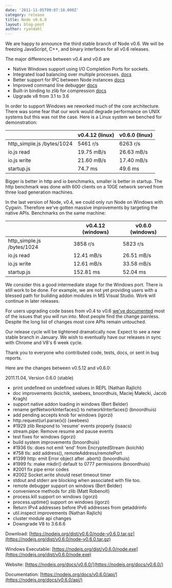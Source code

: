 ```yaml
---
date: '2011-11-05T09:07:10.000Z'
category: release
title: Node v0.6.0
layout: blog-post
author: ryandahl
---
```


We are happy to announce the third stable branch of Node v0.6. We will be freezing JavaScript, C++, and binary interfaces for all v0.6 releases.

The major differences between v0.4 and v0.6 are

- Native Windows support using I/O Completion Ports for sockets.
- Integrated load balancing over multiple processes. [docs](https://nodejs.org/docs/v0.6.0/api/cluster.html)
- Better support for IPC between Node instances [docs](https://nodejs.org/docs/v0.6.0/api/child_processes.html#child_process.fork)
- Improved command line debugger [docs](https://nodejs.org/docs/v0.6.0/api/debugger.html)
- Built-in binding to zlib for compression [docs](https://nodejs.org/docs/v0.6.0/api/zlib.html)
- Upgrade v8 from 3.1 to 3.6

In order to support Windows we reworked much of the core architecture. There was some fear that our work would degrade performance on UNIX systems but this was not the case. Here is a Linux system we benched for demonstration:

|                            | v0.4.12 (linux) | v0.6.0 (linux) |
| -------------------------- | --------------- | -------------- |
| http_simple.js /bytes/1024 | 5461 r/s        | 6263 r/s       |
| io.js read                 | 19.75 mB/s      | 26.63 mB/s     |
| io.js write                | 21.60 mB/s      | 17.40 mB/s     |
| startup.js                 | 74.7 ms         | 49.6 ms        |

Bigger is better in http and io benchmarks, smaller is better in startup. The http benchmark was done with 600 clients on a 10GE network served from three load generation machines.

In the last version of Node, v0.4, we could only run Node on Windows with Cygwin. Therefore we've gotten massive improvements by targeting the native APIs. Benchmarks on the same machine:

|                            | v0.4.12 (windows) | v0.6.0 (windows) |
| -------------------------- | ----------------- | ---------------- |
| http_simple.js /bytes/1024 | 3858 r/s          | 5823 r/s         |
| io.js read                 | 12.41 mB/s        | 26.51 mB/s       |
| io.js write                | 12.61 mB/s        | 33.58 mB/s       |
| startup.js                 | 152.81 ms         | 52.04 ms         |

We consider this a good intermediate stage for the Windows port. There is still work to be done. For example, we are not yet providing users with a blessed path for building addon modules in MS Visual Studio. Work will continue in later releases.

For users upgrading code bases from v0.4 to v0.6 [we've documented](https://github.com/joyent/node/wiki/API-changes-between-v0.4-and-v0.6) most of the issues that you will run into. Most people find the change painless. Despite the long list of changes most core APIs remain untouched.

Our release cycle will be tightened dramatically now. Expect to see a new stable branch in January. We wish to eventually have our releases in sync with Chrome and V8's 6 week cycle.

Thank you to everyone who contributed code, tests, docs, or sent in bug reports.

Here are the changes between v0.5.12 and v0.6.0:

2011.11.04, Version 0.6.0 (stable)

- print undefined on undefined values in REPL (Nathan Rajlich)
- doc improvements (koichik, seebees, bnoordhuis, Maciej Małecki, Jacob Kragh)
- support native addon loading in windows (Bert Belder)
- rename getNetworkInterfaces() to networkInterfaces() (bnoordhuis)
- add pending accepts knob for windows (igorzi)
- http.request(url.parse(x)) (seebees)
- #1929 zlib Respond to 'resume' events properly (isaacs)
- stream.pipe: Remove resume and pause events
- test fixes for windows (igorzi)
- build system improvements (bnoordhuis)
- #1936 tls: does not emit 'end' from EncryptedStream (koichik)
- #758 tls: add address(), remoteAddress/remotePort
- #1399 http: emit Error object after .abort() (bnoordhuis)
- #1999 fs: make mkdir() default to 0777 permissions (bnoordhuis)
- #2001 fix pipe error codes
- #2002 Socket.write should reset timeout timer
- stdout and stderr are blocking when associated with file too.
- remote debugger support on windows (Bert Belder)
- convenience methods for zlib (Matt Robenolt)
- process.kill support on windows (igorzi)
- process.uptime() support on windows (igorzi)
- Return IPv4 addresses before IPv6 addresses from getaddrinfo
- util.inspect improvements (Nathan Rajlich)
- cluster module api changes
- Downgrade V8 to 3.6.6.6

Download: [https://nodejs.org/dist/v0.6.0/node-v0.6.0.tar.gz](https://nodejs.org/dist/v0.6.0/node-v0.6.0.tar.gz)

Windows Executable: [https://nodejs.org/dist/v0.6.0/node.exe](https://nodejs.org/dist/v0.6.0/node.exe)

Website: [https://nodejs.org/docs/v0.6.0/](https://nodejs.org/docs/v0.6.0/)

Documentation: [https://nodejs.org/docs/v0.6.0/api/](https://nodejs.org/docs/v0.6.0/api/)
